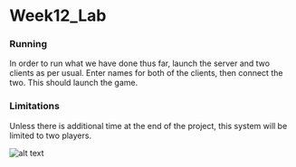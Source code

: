 # Week12_Lab
### Running
In order to run what we have done thus far, launch the server and two clients as
per usual. Enter names for both of the clients, then connect the two. This should
launch the game.

### Limitations
Unless there is additional time at the end of the project, this system will be limited
to two players.

![alt text](https://raw.githubusercontent.com/FrederickGeek8/Tron/master/y4OEXR5eeJ.gif)
